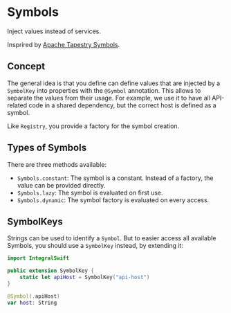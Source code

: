 #  Symbols

Inject values instead of services.

Insprired by [Apache Tapestry Symbols](https://tapestry.apache.org/symbols.html). 

## Concept


The general idea is that you define can define values that are injected by a `SymbolKey` into properties with the `@Symbol` annotation.
This allows to separate the values from their usage.
For example, we use it to have all API-related code in a shared dependency, but the correct host is defined as a symbol.

Like `Registry`, you provide a factory for the symbol creation.

## Types of Symbols

There are three methods available:

* `Symbols.constant`: The symbol is a constant. Instead of a factory, the value can be provided directly.
* `Symbols.lazy`: The symbol is evaluated on first use.
* `Symbols.dynamic`: The symbol factory is evaluated on every access.

## SymbolKeys

Strings can be used to identify a `Symbol`.
But to easier access all available Symbols, you should use a `SymbolKey` instead, by extending it:

```swift
import IntegralSwift

public extension SymbolKey {
    static let apiHost = SymbolKey("api-host")
}

@Symbol(.apiHost)
var host: String
```

